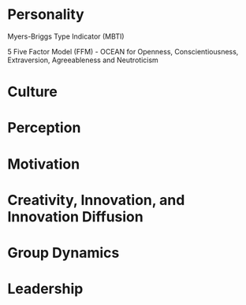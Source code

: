 

# Personality

Myers-Briggs Type Indicator (MBTI) 

5 Five Factor Model (FFM) - OCEAN for Openness, Conscientiousness, Extraversion, Agreeableness and Neutroticism



# Culture



# Perception



# Motivation


# Creativity, Innovation, and Innovation Diffusion



# Group Dynamics



# Leadership


